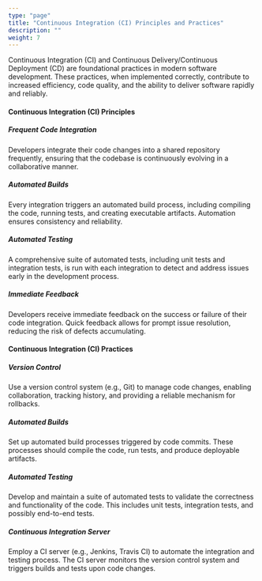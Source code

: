 ```yaml
---
type: "page"
title: "Continuous Integration (CI) Principles and Practices"
description: ""
weight: 7
---
```


Continuous Integration (CI) and Continuous Delivery/Continuous Deployment (CD) are foundational practices in modern software development. These practices, when implemented correctly, contribute to increased efficiency, code quality, and the ability to deliver software rapidly and reliably.

#### Continuous Integration (CI) Principles

##### Frequent Code Integration
Developers integrate their code changes into a shared repository frequently, ensuring that the codebase is continuously evolving in a collaborative manner.

##### Automated Builds
Every integration triggers an automated build process, including compiling the code, running tests, and creating executable artifacts. Automation ensures consistency and reliability.

##### Automated Testing
A comprehensive suite of automated tests, including unit tests and integration tests, is run with each integration to detect and address issues early in the development process.

##### Immediate Feedback
Developers receive immediate feedback on the success or failure of their code integration. Quick feedback allows for prompt issue resolution, reducing the risk of defects accumulating.


#### Continuous Integration (CI) Practices

##### Version Control
Use a version control system (e.g., Git) to manage code changes, enabling collaboration, tracking history, and providing a reliable mechanism for rollbacks.

##### Automated Builds
Set up automated build processes triggered by code commits. These processes should compile the code, run tests, and produce deployable artifacts.

##### Automated Testing
Develop and maintain a suite of automated tests to validate the correctness and functionality of the code. This includes unit tests, integration tests, and possibly end-to-end tests.

##### Continuous Integration Server
Employ a CI server (e.g., Jenkins, Travis CI) to automate the integration and testing process. The CI server monitors the version control system and triggers builds and tests upon code changes.